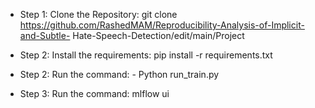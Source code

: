 * Step 1: Clone the Repository: git clone https://github.com/RashedMAM/Reproducibility-Analysis-of-Implicit-and-Subtle-    Hate-Speech-Detection/edit/main/Project

* Step 2: Install the requirements: pip install -r requirements.txt

* Step 2: Run the command: - Python run_train.py

* Step 3: Run the command: mlflow ui
